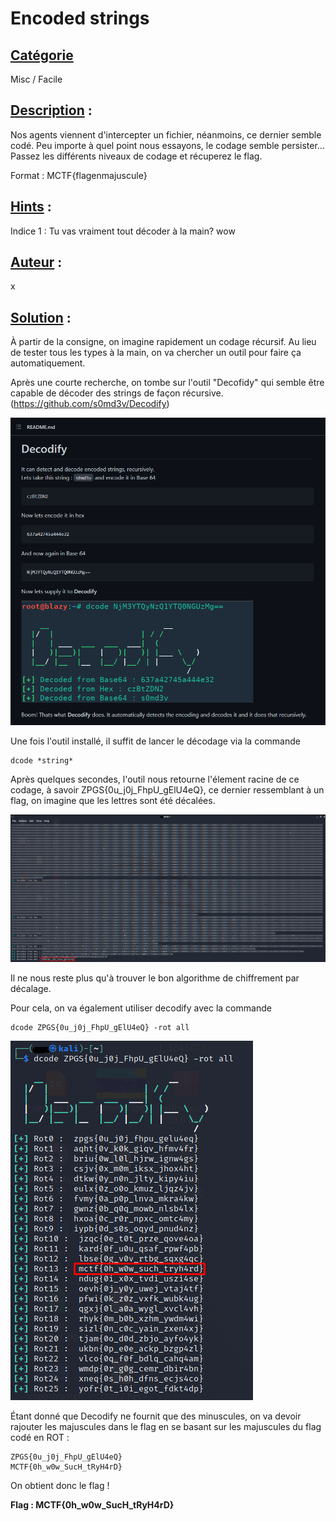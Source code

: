 # **Encoded strings**
## <u>**Catégorie**</u>

Misc / Facile

## <u>**Description**</u> :

Nos agents viennent d'intercepter un fichier, néanmoins, ce dernier semble codé. Peu importe à quel point nous essayons, le codage semble persister...  
Passez les différents niveaux de codage et récuperez le flag.  

Format : MCTF{flagenmajuscule}

## <u>**Hints**</u> :

Indice 1 : Tu vas vraiment tout décoder à la main? wow

## <u>**Auteur**</u> :

x

## <u>Solution</u> :

À partir de la consigne, on imagine rapidement un codage récursif. Au lieu de tester tous les types à la main, on va chercher un outil pour faire ça automatiquement.

Après une courte recherche, on tombe sur l'outil "Decofidy" qui semble être capable de décoder des strings de façon récursive. (https://github.com/s0md3v/Decodify)

![](./photos/github.png)

Une fois l'outil installé, il suffit de lancer le décodage via la commande

```
dcode *string*
```

Après quelques secondes, l'outil nous retourne l'élement racine de ce codage, à savoir ZPGS{0u_j0j_FhpU_gElU4eQ}, ce dernier ressemblant à un flag, on imagine que les lettres sont été décalées.

![](./photos/decodify.png)

Il ne nous reste plus qu'à trouver le bon algorithme de chiffrement par décalage.

Pour cela, on va également utiliser decodify avec la commande 

```
dcode ZPGS{0u_j0j_FhpU_gElU4eQ} -rot all
```

![](./photos/flag.png)

Étant donné que Decodify ne fournit que des minuscules, on va devoir rajouter les majuscules dans le flag en se basant sur les majuscules du flag codé en ROT :
```
ZPGS{0u_j0j_FhpU_gElU4eQ}
MCTF{0h_w0w_SucH_tRyH4rD}
```

On obtient donc le flag !

**Flag : MCTF{0h_w0w_SucH_tRyH4rD}**
